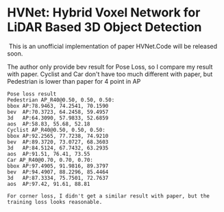 # HVNet: Hybrid Voxel Network for LiDAR Based 3D Object Detection

​	This is an unofficial implementation of paper HVNet.Code will be released soon.


The author only provide bev result for Pose Loss, so I compare my result with paper.
Cyclist and Car don't have too much different with paper, but Pedestrian is lower than paper for 4 point in AP
```
Pose loss result
Pedestrian AP_R40@0.50, 0.50, 0.50:
bbox AP:78.9463, 74.2541, 70.1590
bev  AP:70.3723, 64.2458, 59.4957
3d   AP:64.3090, 57.9833, 52.6859
aos  AP:58.83, 55.68, 52.18
Cyclist AP_R40@0.50, 0.50, 0.50:
bbox AP:92.2565, 77.7238, 74.9210
bev  AP:89.3720, 73.0727, 68.3603
3d   AP:84.5124, 67.7432, 63.2935
aos  AP:91.51, 76.41, 73.55
Car AP_R40@0.70, 0.70, 0.70:
bbox AP:97.4905, 91.9816, 89.3797
bev  AP:94.4907, 88.2296, 85.4464
3d   AP:87.3334, 75.7501, 72.7637
aos  AP:97.42, 91.61, 88.81
```

```
For corner loss, I didn't get a similar result with paper, but the training loss looks reasonable.
```
